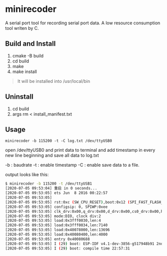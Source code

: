 # minirecoder

A serial port tool for recording serial port data. A low resource consumption tool writen by C.

## Build and Install

1. cmake -B build
1. cd build
1. make
1. make install

> It will be installed into /usr/local/bin

## Uninstall

1. cd build
1. args rm < install_manifest.txt

## Usage

 `minirecoder -b 115200 -t -C log.txt /dev/ttyUSB0`

open /dev/ttyUSB0 and print data to terminal and add timestamp in every new line beginning and save all data to log.txt

-b : baudrate
-t : enable timestamp
-C : enable save data to a file.

output looks like this:

```bash
$ minirecoder -b 115200 -t /dev/ttyUSB1  
[2020-07-05 09:53:04] 重启 in 0 seconds...
[2020-07-05 09:53:05] ets Jun  8 2016 00:22:57
[2020-07-05 09:53:05] 
[2020-07-05 09:53:05] rst:0xc (SW_CPU_RESET),boot:0x12 (SPI_FAST_FLASH_BOOT)
[2020-07-05 09:53:05] configsip: 0, SPIWP:0xee
[2020-07-05 09:53:05] clk_drv:0x00,q_drv:0x00,d_drv:0x00,cs0_drv:0x00,hd_drv:0x00,wp_drv:0x00
[2020-07-05 09:53:05] mode:DIO, clock div:2
[2020-07-05 09:53:05] load:0x3fff0030,len:4
[2020-07-05 09:53:05] load:0x3fff0034,len:7140
[2020-07-05 09:53:05] load:0x40078000,len:13696
[2020-07-05 09:53:05] load:0x40080400,len:4000
[2020-07-05 09:53:05] entry 0x40080688
[2020-07-05 09:53:05] I (29) boot: ESP-IDF v4.1-dev-3856-g517948b91 2nd stage bootloader
[2020-07-05 09:53:05] I (29) boot: compile time 22:57:31
```
